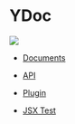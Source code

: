 # YDoc
![](style/images/logo.png)


* [Documents](/documents/index.html)

* [API](/api/index.html)
* [Plugin](/plugins/index.html)
* [JSX Test](/jsxbook/index.html)
